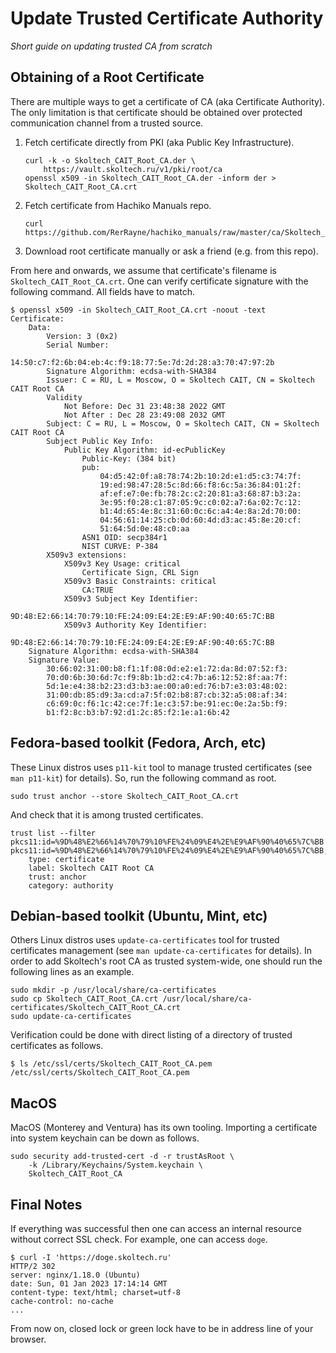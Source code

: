 # Update Trusted Certificate Authority

*Short guide on updating trusted CA from scratch*

## Obtaining of a Root Certificate

There are multiple ways to get a certificate of CA (aka Certificate Authority).
The only limitation is that certificate should be obtained over protected
communication channel from a trusted source.

1. Fetch certificate directly from PKI (aka Public Key Infrastructure).
   ```shell
   curl -k -o Skoltech_CAIT_Root_CA.der \
       https://vault.skoltech.ru/v1/pki/root/ca
   openssl x509 -in Skoltech_CAIT_Root_CA.der -inform der > Skoltech_CAIT_Root_CA.crt
   ```
2. Fetch certificate from Hachiko Manuals repo.
   ```shell
   curl https://github.com/RerRayne/hachiko_manuals/raw/master/ca/Skoltech_CAIT_Root_CA.crt
   ```
3. Download root certificate manually or ask a friend (e.g. from this repo).

From here and onwards, we assume that certificate's filename is
`Skoltech_CAIT_Root_CA.crt`. One can verify certificate signature with the
following command. All fields have to match.

```shell
$ openssl x509 -in Skoltech_CAIT_Root_CA.crt -noout -text
Certificate:
    Data:
        Version: 3 (0x2)
        Serial Number:
            14:50:c7:f2:6b:04:eb:4c:f9:18:77:5e:7d:2d:28:a3:70:47:97:2b
        Signature Algorithm: ecdsa-with-SHA384
        Issuer: C = RU, L = Moscow, O = Skoltech CAIT, CN = Skoltech CAIT Root CA
        Validity
            Not Before: Dec 31 23:48:38 2022 GMT
            Not After : Dec 28 23:49:08 2032 GMT
        Subject: C = RU, L = Moscow, O = Skoltech CAIT, CN = Skoltech CAIT Root CA
        Subject Public Key Info:
            Public Key Algorithm: id-ecPublicKey
                Public-Key: (384 bit)
                pub:
                    04:d5:42:0f:a8:78:74:2b:10:2d:e1:d5:c3:74:7f:
                    19:ed:98:47:28:5c:8d:66:f8:6c:5a:36:84:01:2f:
                    af:ef:e7:0e:fb:78:2c:c2:20:81:a3:68:87:b3:2a:
                    3e:95:f0:28:c1:87:05:9c:c0:02:a7:6a:02:7c:12:
                    b1:4d:65:4e:8c:31:60:0c:6c:a4:4e:8a:2d:70:00:
                    04:56:61:14:25:cb:0d:60:4d:d3:ac:45:8e:20:cf:
                    51:64:5d:0e:48:c0:aa
                ASN1 OID: secp384r1
                NIST CURVE: P-384
        X509v3 extensions:
            X509v3 Key Usage: critical
                Certificate Sign, CRL Sign
            X509v3 Basic Constraints: critical
                CA:TRUE
            X509v3 Subject Key Identifier:
                9D:48:E2:66:14:70:79:10:FE:24:09:E4:2E:E9:AF:90:40:65:7C:BB
            X509v3 Authority Key Identifier:
                9D:48:E2:66:14:70:79:10:FE:24:09:E4:2E:E9:AF:90:40:65:7C:BB
    Signature Algorithm: ecdsa-with-SHA384
    Signature Value:
        30:66:02:31:00:b8:f1:1f:08:0d:e2:e1:72:da:8d:07:52:f3:
        70:d0:6b:30:6d:7c:f9:8b:1b:d2:c4:7b:a6:12:52:8f:aa:7f:
        5d:1e:e4:38:b2:23:d3:b3:ae:00:a0:ed:76:b7:e3:03:48:02:
        31:00:db:85:d9:3a:cd:a7:5f:02:b8:87:cb:32:a5:08:af:34:
        c6:69:0c:f6:1c:42:ce:7f:1e:c3:57:be:91:ec:0e:2a:5b:f9:
        b1:f2:8c:b3:b7:92:d1:2c:85:f2:1e:a1:6b:42
```

## Fedora-based toolkit (Fedora, Arch, etc)

These Linux distros uses `p11-kit` tool to manage trusted certificates (see
`man p11-kit`) for details). So, run the following command as root.

```shell
sudo trust anchor --store Skoltech_CAIT_Root_CA.crt
```

And check that it is among trusted certificates.

```shell
trust list --filter pkcs11:id=%9D%48%E2%66%14%70%79%10%FE%24%09%E4%2E%E9%AF%90%40%65%7C%BB
pkcs11:id=%9D%48%E2%66%14%70%79%10%FE%24%09%E4%2E%E9%AF%90%40%65%7C%BB;type=cert
    type: certificate
    label: Skoltech CAIT Root CA
    trust: anchor
    category: authority
```

## Debian-based toolkit (Ubuntu, Mint, etc)

Others Linux distros uses `update-ca-certificates` tool for trusted
certificates management (see `man update-ca-certificates` for details). In
order to add Skoltech's root CA as trusted system-wide, one should run the
following lines as an example.

```shell
sudo mkdir -p /usr/local/share/ca-certificates
sudo cp Skoltech_CAIT_Root_CA.crt /usr/local/share/ca-certificates/Skoltech_CAIT_Root_CA.crt
sudo update-ca-certificates
```

Verification could be done with direct listing of a directory of trusted
certificates as follows.

```shell
$ ls /etc/ssl/certs/Skoltech_CAIT_Root_CA.pem
/etc/ssl/certs/Skoltech_CAIT_Root_CA.pem
```

## MacOS

MacOS (Monterey and Ventura) has its own tooling. Importing a certificate into
system keychain can be down as follows.

```shell
sudo security add-trusted-cert -d -r trustAsRoot \
    -k /Library/Keychains/System.keychain \
    Skoltech_CAIT_Root_CA
```

## Final Notes

If everything was successful then one can access an internal resource without
correct SSL check. For example, one can access `doge`.

```shell
$ curl -I 'https://doge.skoltech.ru'
HTTP/2 302
server: nginx/1.18.0 (Ubuntu)
date: Sun, 01 Jan 2023 17:14:14 GMT
content-type: text/html; charset=utf-8
cache-control: no-cache
...
```

From now on, closed lock or green lock have to be in address line of your
browser.
